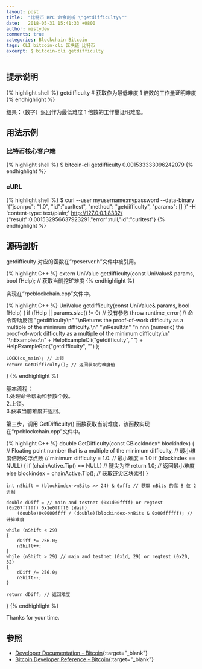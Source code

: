 ```yaml
---
layout: post
title:  "比特币 RPC 命令剖析 \"getdifficulty\""
date:   2018-05-31 15:41:33 +0800
author: mistydew
comments: true
categories: Blockchain Bitcoin
tags: CLI bitcoin-cli 区块链 比特币
excerpt: $ bitcoin-cli getdifficulty
---
```

## 提示说明

{% highlight shell %}
getdifficulty # 获取作为最低难度 1 倍数的工作量证明难度
{% endhighlight %}

结果：（数字）返回作为最低难度 1 倍数的工作量证明难度。

## 用法示例

### 比特币核心客户端

{% highlight shell %}
$ bitcoin-cli getdifficulty
0.001533333096242079
{% endhighlight %}

### cURL

{% highlight shell %}
$ curl --user myusername:mypassword --data-binary '{"jsonrpc": "1.0", "id":"curltest", "method": "getdifficulty", "params": [] }' -H 'content-type: text/plain;' http://127.0.0.1:8332/
{"result":0.001532956637923291,"error":null,"id":"curltest"}
{% endhighlight %}

## 源码剖析
getdifficulty 对应的函数在“rpcserver.h”文件中被引用。

{% highlight C++ %}
extern UniValue getdifficulty(const UniValue& params, bool fHelp); // 获取当前挖矿难度
{% endhighlight %}

实现在“rpcblockchain.cpp”文件中。

{% highlight C++ %}
UniValue getdifficulty(const UniValue& params, bool fHelp)
{
    if (fHelp || params.size() != 0) // 没有参数
        throw runtime_error( // 命令帮助反馈
            "getdifficulty\n"
            "\nReturns the proof-of-work difficulty as a multiple of the minimum difficulty.\n"
            "\nResult:\n"
            "n.nnn       (numeric) the proof-of-work difficulty as a multiple of the minimum difficulty.\n"
            "\nExamples:\n"
            + HelpExampleCli("getdifficulty", "")
            + HelpExampleRpc("getdifficulty", "")
        );

    LOCK(cs_main); // 上锁
    return GetDifficulty(); // 返回获取的难度值
}
{% endhighlight %}

基本流程：<br>
1.处理命令帮助和参数个数。<br>
2.上锁。<br>
3.获取当前难度并返回。

第三步，调用 GetDifficulty() 函数获取当前难度，该函数实现在“rpcblockchain.cpp”文件中。

{% highlight C++ %}
double GetDifficulty(const CBlockIndex* blockindex)
{
    // Floating point number that is a multiple of the minimum difficulty, // 最小难度倍数的浮点数
    // minimum difficulty = 1.0. // 最小难度 = 1.0
    if (blockindex == NULL)
    {
        if (chainActive.Tip() == NULL) // 链尖为空
            return 1.0; // 返回最小难度
        else
            blockindex = chainActive.Tip(); // 获取链尖区块索引
    }

    int nShift = (blockindex->nBits >> 24) & 0xff; // 获取 nBits 的高 8 位 2 进制

    double dDiff = // main and testnet (0x1d00ffff) or regtest (0x207fffff) 0x1e0ffff0 (dash)
        (double)0x0000ffff / (double)(blockindex->nBits & 0x00ffffff); // 计算难度

    while (nShift < 29)
    {
        dDiff *= 256.0;
        nShift++;
    }
    while (nShift > 29) // main and testnet (0x1d, 29) or regtest (0x20, 32)
    {
        dDiff /= 256.0;
        nShift--;
    }

    return dDiff; // 返回难度
}
{% endhighlight %}

Thanks for your time.

## 参照

* [Developer Documentation - Bitcoin](https://bitcoin.org/en/developer-documentation){:target="_blank"}
* [Bitcoin Developer Reference - Bitcoin](https://bitcoin.org/en/developer-reference#getdifficulty){:target="_blank"}
